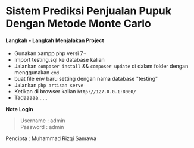 # Sistem Prediksi Penjualan Pupuk Dengan Metode Monte Carlo

#### Langkah - Langkah Menjalakan Project

* Gunakan xampp php versi 7+
* Import testing.sql ke database kalian
* Jalankan `composer install` && `composer update` di dalam folder dengan menggunakan `cmd`
* buat file env baru setting dengan nama database "testing"
* Jalankan `php artisan serve`
* Ketikan di browser kalian `http://127.0.0.1:8000/`
* Tadaaaaa......

**Note Login**
> Username : admin <br>
> Password : admin

Pencipta : Muhammad Rizqi Samawa
